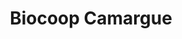 ---
title: "Biocoop Camargue"
url: /arles/biocoop-camargue-rue-du-marechal-juin/
shop: supermarché
---